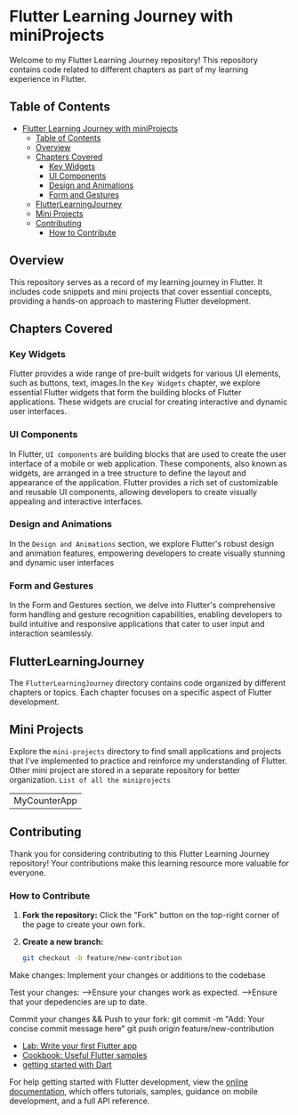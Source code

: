 # Flutter Learning Journey with miniProjects  

Welcome to my Flutter Learning Journey repository! This repository contains code related to different chapters as part of my learning experience in Flutter.

## Table of Contents

- [Flutter Learning Journey with miniProjects](#flutter-learning-journey-with-miniprojects)
  - [Table of Contents](#table-of-contents)
  - [Overview](#overview)
  - [Chapters Covered](#chapters-covered)
    - [Key Widgets](#key-widgets)
    - [UI Components](#ui-components)
    - [Design and Animations](#design-and-animations)
    - [Form and Gestures](#form-and-gestures)
  - [FlutterLearningJourney](#flutterlearningjourney)
  - [Mini Projects](#mini-projects)
  - [Contributing](#contributing)
    - [How to Contribute](#how-to-contribute)

## Overview

This repository serves as a record of my learning journey in Flutter. It includes code snippets and mini projects that cover essential concepts, providing a hands-on approach to mastering Flutter development.

## Chapters Covered

### Key Widgets

Flutter provides a wide range of pre-built widgets for various UI elements, such as buttons, text, images.In the `Key Widgets` chapter, we explore essential Flutter widgets that form the building blocks of Flutter applications. These widgets are crucial for creating interactive and dynamic user interfaces.

### UI Components

In Flutter, `UI components` are building blocks that are used to create the user interface of a mobile or web application. These components, also known as widgets, are arranged in a tree structure to define the layout and appearance of the application. Flutter provides a rich set of customizable and reusable UI components, allowing developers to create visually appealing and interactive interfaces.

### Design and Animations

In the `Design and Animations` section, we explore Flutter's robust design and animation features, empowering developers to create visually stunning and dynamic user interfaces

### Form and Gestures

In the Form and Gestures section, we delve into Flutter's comprehensive form handling and gesture recognition capabilities, enabling developers to build intuitive and responsive applications that cater to user input and interaction seamlessly.

## FlutterLearningJourney

The `FlutterLearningJourney` directory contains code organized by different chapters or topics. Each chapter focuses on a specific aspect of Flutter development.

## Mini Projects

Explore the `mini-projects` directory to find small applications and projects that I've implemented to practice and reinforce my understanding of Flutter. Other mini project are stored in a separate repository for better organization.
`List of all the miniprojects`
<table>
  <tr>
      <td>MyCounterApp</td>
  </tr>
</table>

## Contributing

Thank you for considering contributing to this Flutter Learning Journey repository! Your contributions make this learning resource more valuable for everyone.

### How to Contribute

1. **Fork the repository:**
   Click the "Fork" button on the top-right corner of the page to create your own fork.

2. **Create a new branch:**

   ```bash
   git checkout -b feature/new-contribution

Make changes:
Implement your changes or additions to the codebase

Test your changes:
-->Ensure your changes work as expected.
-->Ensure that your depedencies are up to date.

Commit your changes && Push to your fork:
        git commit -m "Add: Your concise commit message here"
        git push origin feature/new-contribution

- [Lab: Write your first Flutter app](https://docs.flutter.dev/get-started/codelab)
- [Cookbook: Useful Flutter samples](https://docs.flutter.dev/cookbook)
- [getting started with Dart](https://www.youtube.com/watch?v=lzNqLROLRRk&list=PL3s-_QXY9PwXJhxY-BeBn-067NCtVIWJ4)

For help getting started with Flutter development, view the
[online documentation](https://docs.flutter.dev/), which offers tutorials,
samples, guidance on mobile development, and a full API reference.
